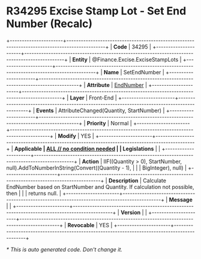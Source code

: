 ﻿---
erp.type: front-end-business-rule
erp.entity: Finance.Excise.ExciseStampLots
---

# R34295 Excise Stamp Lot - Set End Number (Recalc)
+----------------------+----------------------------------------------------------------------------------------------+
| **Code**             | 34295                                                                                        |
+----------------------+----------------------------------------------------------------------------------------------+
| **Entity**           | @Finance.Excise.ExciseStampLots                                                              |
+----------------------+----------------------------------------------------------------------------------------------+
| **Name**             | SetEndNumber                                                                                 |
+----------------------+----------------------------------------------------------------------------------------------+
| **Attribute**        | [EndNumber](../entities/Finance.Excise.ExciseStampLots.md#endnumber)                         |
+----------------------+----------------------------------------------------------------------------------------------+
| **Layer**            | Front-End                                                                                    |
+----------------------+----------------------------------------------------------------------------------------------+
| **Events**           | AttributeChanged(Quantity, StartNumber)                                                      |
+----------------------+----------------------------------------------------------------------------------------------+
| **Priority**         | Normal                                                                                       |
+----------------------+----------------------------------------------------------------------------------------------+
| **Modify**           | YES                                                                                          |
+----------------------+----------------------------------------------------------------------------------------------+
| **Applicable         | [ALL // no condition needed](xref:applicable-legislations)                                   |
| Legislations**       |                                                                                              |
+----------------------+----------------------------------------------------------------------------------------------+
| **Action**           | IIF((Quantity > 0), StartNumber, null).AddToNumberInString(Convert((Quantity - 1),           |
|                      | BigInteger), null)                                                                           |
+----------------------+----------------------------------------------------------------------------------------------+
| **Description**      | Calculate EndNumber based on StartNumber and Quantity. If calculation not possible, then     |
|                      | returns null.                                                                                |
+----------------------+----------------------------------------------------------------------------------------------+
| **Message**          |                                                                                              |
+----------------------+----------------------------------------------------------------------------------------------+
| **Version**          |                                                                                              |
+----------------------+----------------------------------------------------------------------------------------------+
| **Revocable**        | YES                                                                                          |
+----------------------+----------------------------------------------------------------------------------------------+

*\* This is auto generated code. Don't change it.*
